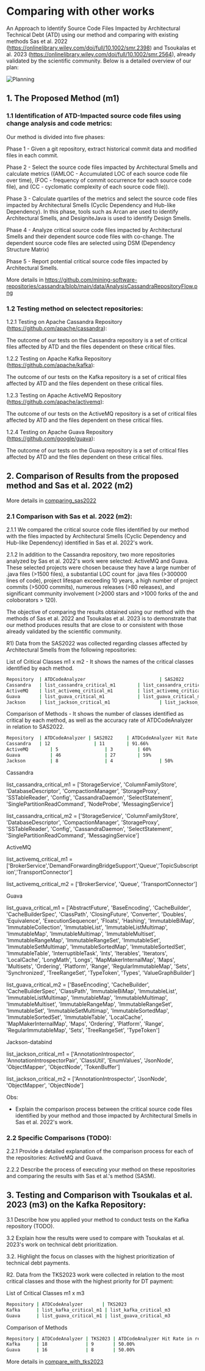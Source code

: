 # Comparing with other works

An Approach to Identify Source Code Files Impacted by Architectural Technical Debt (ATD) using our method and comparing with existing methods Sas et al. 2022 (https://onlinelibrary.wiley.com/doi/full/10.1002/smr.2398) and Tsoukalas et al. 2023 (https://onlinelibrary.wiley.com/doi/full/10.1002/smr.2564), already validated by the scientific community. Below is a detailed overview of our plan:

![Planning](https://raw.githubusercontent.com/armandossrecife/piloto/main/docs/diagramas/ATDCodeAnalyzer.png "Planning to compare with other works")

## 1. The Proposed Method (m1)

### 1.1 Identification of ATD-Impacted source code files using change analysis and code metrics:

Our method is divided into five phases:

Phase 1 - Given a git repository, extract historical commit data and modified files in each commit.

Phase 2 - Select the source code files impacted by Architectural Smells and calculate metrics ((AMLOC - Accumulated LOC of each source code file over time), (FOC - frequency of commit occurrence for each source code file), and (CC - cyclomatic complexity of each source code file)).

Phase 3 - Calculate quartiles of the metrics and select the source code files impacted by Architectural Smells (Cyclic Dependency and Hub-like Dependency). In this phase, tools such as Arcan are used to identify Architectural Smells, and DesigniteJava is used to identify Design Smells.

Phase 4 - Analyze critical source code files impacted by Architectural Smells and their dependent source code files with co-change. The dependent source code files are selected using DSM (Dependency Structure Matrix)

Phase 5 - Report potential critical source code files impacted by Architectural Smells.

More details in https://github.com/mining-software-repositories/cassandra/blob/main/data/AnalysisCassandraRepositoryFlow.png

### 1.2 Testing method on selectect repositories: 

1.2.1 Testing on Apache Cassandra Repository (https://github.com/apache/cassandra):

The outcome of our tests on the Cassandra repository is a set of critical files affected by ATD and the files dependent on these critical files.

1.2.2 Testing on Apache Kafka Repository (https://github.com/apache/kafka):

The outcome of our tests on the Kafka repository is a set of critical files affected by ATD and the files dependent on these critical files.

1.2.3 Testing on Apache ActiveMQ Repository (https://github.com/apache/activemq):

The outcome of our tests on the ActiveMQ repository is a set of critical files affected by ATD and the files dependent on these critical files.

1.2.4 Testing on Apache Guava Repository (https://github.com/google/guava):

The outcome of our tests on the Guava repository is a set of critical files affected by ATD and the files dependent on these critical files.

## 2. Comparison of Results from the proposed method and Sas et al. 2022 (m2)

More details in [comparing_sas2022](https://github.com/armandossrecife/piloto/blob/main/notebooks/compare_with_sas2022.ipynb)

### 2.1 Comparison with Sas et al. 2022 (m2):

2.1.1 We compared the critical source code files identified by our method with the files impacted by Architectural Smells (Cyclic Dependency and Hub-like Dependency) identified in Sas et al. 2022's work.

2.1.2 In addition to the Cassandra repository, two more repositories analyzed by Sas et al. 2022's work were selected: ActiveMQ and Guava. These selected projects were chosen because they have a large number of .java files (>1500 files), a substantial LOC count for .java files (>300000 lines of code), project lifespan exceeding 10 years, a high number of project commits (>5000 commits), numerous releases (>80 releases), and significant community involvement (>2000 stars and >1000 forks of the  and coloborators > 120).

The objective of comparing the results obtained using our method with the methods of Sas et al. 2022 and Tsoukalas et al. 2023 is to demonstrate that our method produces results that are close to or consistent with those already validated by the scientific community.

R1) Data from the SAS2022 was collected regarding classes affected by Architectural Smells from the following repositories:

List of Critical Classes m1 x m2 - It shows the names of the critical classes identified by each method.
```bash
Repository  | ATDCodeAnalyzer                           | SAS2022
Cassandra   | list_cassandra_critical_m1 		| list_cassandra_critical_m2
ActiveMQ    | list_activemq_critical_m1 		| list_activemq_critical_m2
Guava       | list_guava_critical_m1 		  	| list_guava_critical_m2
Jackson     | list_jackson_critical_m1                  | list_jackson_critical_m2
```

Comparison of Methods - It shows the number of classes identified as critical by each method, as well as the accuracy rate of ATDCodeAnalyzer in relation to SAS2022.
```bash
Repository 	| ATDCodeAnalyzer | SAS2022 	| ATDCodeAnalyzer Hit Rate in relation to SAS2022
Cassandra 	| 12                | 11 		| 91.66%
ActiveMQ        | 5                 | 3 		| 60%
Guava           | 46                | 27 		| 59%
Jackson         | 8                 | 4                 | 50%
```

Cassandra

list_cassandra_critical_m1 = ['StorageService', 'ColumnFamilyStore', 'DatabaseDescriptor', 'CompactionManager', 'StorageProxy', 'SSTableReader', 'Config', 'CassandraDaemon', 'SelectStatement', 'SinglePartitionReadCommand', 'NodeProbe', 'MessagingService']

list_cassandra_critical_m2 = ['StorageService', 'ColumnFamilyStore', 'DatabaseDescriptor', 'CompactionManager', 'StorageProxy', 'SSTableReader', 'Config', 'CassandraDaemon', 'SelectStatement', 'SinglePartitionReadCommand', 'MessagingService']

ActiveMQ

list_activemq_critical_m1 = ['BrokerService','DemandForwardingBridgeSupport','Queue','TopicSubscription','TransportConnector']

list_activemq_critical_m2 = ['BrokerService', 'Queue', 'TransportConnector']

Guava 

list_guava_critical_m1 = ['AbstractFuture', 'BaseEncoding', 'CacheBuilder', 'CacheBuilderSpec', 'ClassPath', 'ClosingFuture', 'Converter', 'Doubles', 'Equivalence', 'ExecutionSequencer', 'Floats', 'Hashing', 'ImmutableBiMap', 'ImmutableCollection', 'ImmutableList', 'ImmutableListMultimap', 'ImmutableMap', 'ImmutableMultimap', 'ImmutableMultiset', 'ImmutableRangeMap', 'ImmutableRangeSet', 'ImmutableSet', 'ImmutableSetMultimap', 'ImmutableSortedMap', 'ImmutableSortedSet', 'ImmutableTable', 'InterruptibleTask', 'Ints', 'Iterables', 'Iterators', 'LocalCache', 'LongMath', 'Longs', 'MapMakerInternalMap', 'Maps', 'Multisets', 'Ordering', 'Platform', 'Range', 'RegularImmutableMap', 'Sets', 'Synchronized', 'TreeRangeSet', 'TypeToken', 'Types', 'ValueGraphBuilder']

list_guava_critical_m2 = ['BaseEncoding', 'CacheBuilder', 'CacheBuilderSpec', 'ClassPath', 'ImmutableBiMap', 'ImmutableList', 'ImmutableListMultimap', 'ImmutableMap', 'ImmutableMultimap', 'ImmutableMultiset', 'ImmutableRangeMap', 'ImmutableRangeSet', 'ImmutableSet', 'ImmutableSetMultimap', 'ImmutableSortedMap', 'ImmutableSortedSet', 'ImmutableTable', 'LocalCache', 'MapMakerInternalMap', 'Maps', 'Ordering', 'Platform', 'Range', 'RegularImmutableMap', 'Sets', 'TreeRangeSet', 'TypeToken']

Jackson-databind

 list_jackson_critical_m1  = ['AnnotationIntrospector', 'AnnotationIntrospectorPair', 'ClassUtil', 'EnumValues', 'JsonNode', 'ObjectMapper', 'ObjectNode', 'TokenBuffer']

 list_jackson_critical_m2 = ['AnnotationIntrospector', 'JsonNode', 'ObjectMapper', 'ObjectNode']

Obs: 
- Explain the comparison process between the critical source code files identified by your method and those impacted by Architectural Smells in Sas et al. 2022's work.

### 2.2 Specific Comparisons (TODO):

2.2.1 Provide a detailed explanation of the comparison process for each of the repositories: ActiveMQ and Guava.

2.2.2 Describe the process of executing your method on these repositories and comparing the results with Sas et al.'s method (SASM).

## 3. Testing and Comparison with Tsoukalas et al. 2023 (m3) on the Kafka Repository:

3.1 Describe how you applied your method to conduct tests on the Kafka repository (TODO).

3.2 Explain how the results were used to compare with Tsoukalas et al. 2023's work on technical debt prioritization.

3.2. Highlight the focus on classes with the highest prioritization of technical debt payments.

R2. Data from the TKS2023 work were collected in relation to the most critical classes and those with the highest priority for DT payment:

List of Critical Classes m1 x m3
```bash
Repository | ATDCodeAnalyzer       | TKS2023
Kafka      | list_kafka_critical_m1 | list_kafka_critical_m3
Guava      | list_guava_critical_m1 | list_guava_critical_m3
```

Comparison of Methods
```bash
Repository | ATDCodeAnalyzer | TKS2023 | ATDCodeAnalyzer Hit Rate in relation to TKS2023
Kafka      | 18              | 9       | 50.00%
Guava      | 16              | 8       | 50.00%
```

More details in [compare_with_tks2023](https://github.com/armandossrecife/piloto/blob/main/notebooks/compare_with_tks_2023.ipynb)
